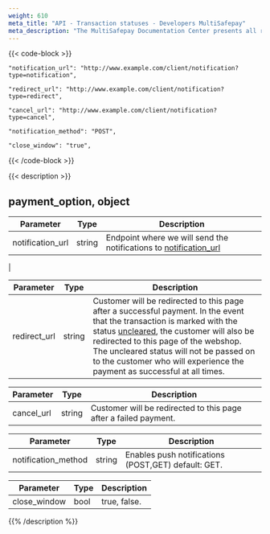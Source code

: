 ```yaml
---
weight: 610
meta_title: "API - Transaction statuses - Developers MultiSafepay"
meta_description: "The MultiSafepay Documentation Center presents all relevant information about our Plugins and API. You can also find support pages for Payment Methods, Tools and General Questions as well as the contact details of our Support and Integration Teams."
---
```

{{< code-block >}}
```shell 
"notification_url": "http://www.example.com/client/notification?type=notification",
```

```shell 
"redirect_url": "http://www.example.com/client/notification?type=redirect",
```

```shell
"cancel_url": "http://www.example.com/client/notification?type=cancel", 
```

```shell 
"notification_method": "POST",
```

```shell 
"close_window": "true",
```


{{< /code-block >}}

{{< description >}}
## payment_option, object 
| Parameter                          | Type     | Description                                                                          |
|------------------------------------|----------|--------------------------------------------------------------------------------------|
| notification_url                   | string   |  Endpoint where we will send the notifications to [notification_url](/faq/api/how-does-the-notification-url-work/)                                                                                                    |
|

| Parameter                          | Type     | Description                                                                          |
|------------------------------------|----------|--------------------------------------------------------------------------------------|
| redirect_url                       | string   |  Customer will be redirected to this page after a successful payment. In the event that the transaction is marked with the status [uncleared](/faq/getting-started/glossary/#uncleared), the customer will also be redirected to this page of the webshop. The uncleared status will not be passed on to the customer who will experience the payment as successful at all times.              |

| Parameter                          | Type     | Description                                                                          |
|------------------------------------|----------|--------------------------------------------------------------------------------------|
| cancel_url                         | string   |  Customer will be redirected to this page after a failed payment.                     |

| Parameter                          | Type     | Description                                                                          |
|------------------------------------|----------|--------------------------------------------------------------------------------------|
| notification_method                | string   | Enables push notifications (POST,GET) default: GET.            |

| Parameter                          | Type     | Description                                                                          |
|------------------------------------|----------|--------------------------------------------------------------------------------------|
| close_window                       | bool     | true, false.                                                                          |                |

{{% /description %}}
